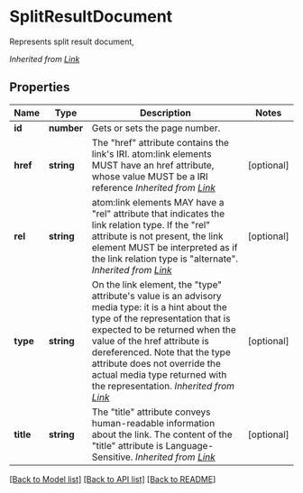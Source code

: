 # SplitResultDocument
Represents split result document,

*Inherited from [Link](Link.md)*
## Properties
Name | Type | Description | Notes
------------ | ------------- | ------------- | -------------
**id** | **number** | Gets or sets the page number. | 
**href** | **string** | The "href" attribute contains the link's IRI. atom:link elements MUST have an href attribute, whose value MUST be a IRI reference *Inherited from [Link](Link.md)* | [optional]
**rel** | **string** | atom:link elements MAY have a "rel" attribute that indicates the link relation type. If the "rel" attribute is not present, the link element MUST be interpreted as if the link relation type is "alternate". *Inherited from [Link](Link.md)* | [optional]
**type** | **string** | On the link element, the "type" attribute's value is an advisory media type: it is a hint about the type of the representation that is expected to be returned when the value of the href attribute is dereferenced. Note that the type attribute does not override the actual media type returned with the representation. *Inherited from [Link](Link.md)* | [optional]
**title** | **string** | The "title" attribute conveys human-readable information about the link. The content of the "title" attribute is Language-Sensitive. *Inherited from [Link](Link.md)* | [optional]

[[Back to Model list]](../README.md#documentation-for-models) [[Back to API list]](../README.md#documentation-for-api-endpoints) [[Back to README]](../README.md)

